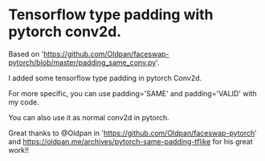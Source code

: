 # Tensorflow type padding with pytorch conv2d.

Based on 'https://github.com/Oldpan/faceswap-pytorch/blob/master/padding_same_conv.py'.  

I added some tensorflow type padding in pytorch Conv2d. 

For more specific, you can use padding='SAME' and padding='VALID' with my code.  

You can also use it as normal conv2d in pytorch.  
  
Great thanks to  @Oldpan in 'https://github.com/Oldpan/faceswap-pytorch' and https://oldpan.me/archives/pytorch-same-padding-tflike for his great work!!
